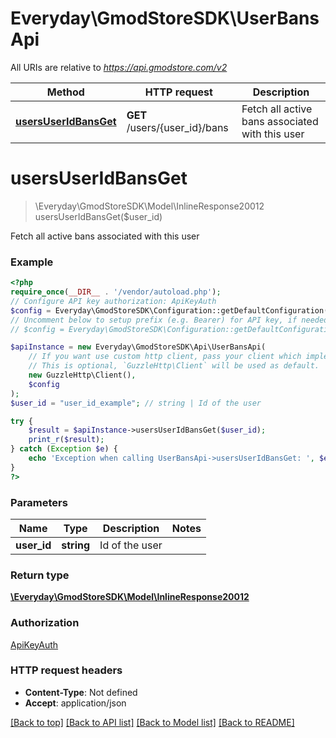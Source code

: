# Everyday\GmodStoreSDK\UserBansApi

All URIs are relative to *https://api.gmodstore.com/v2*

Method | HTTP request | Description
------------- | ------------- | -------------
[**usersUserIdBansGet**](UserBansApi.md#usersuseridbansget) | **GET** /users/{user_id}/bans | Fetch all active bans associated with this user

# **usersUserIdBansGet**
> \Everyday\GmodStoreSDK\Model\InlineResponse20012 usersUserIdBansGet($user_id)

Fetch all active bans associated with this user

### Example
```php
<?php
require_once(__DIR__ . '/vendor/autoload.php');
// Configure API key authorization: ApiKeyAuth
$config = Everyday\GmodStoreSDK\Configuration::getDefaultConfiguration()->setApiKey('Authorization', 'YOUR_API_KEY');
// Uncomment below to setup prefix (e.g. Bearer) for API key, if needed
// $config = Everyday\GmodStoreSDK\Configuration::getDefaultConfiguration()->setApiKeyPrefix('Authorization', 'Bearer');

$apiInstance = new Everyday\GmodStoreSDK\Api\UserBansApi(
    // If you want use custom http client, pass your client which implements `GuzzleHttp\ClientInterface`.
    // This is optional, `GuzzleHttp\Client` will be used as default.
    new GuzzleHttp\Client(),
    $config
);
$user_id = "user_id_example"; // string | Id of the user

try {
    $result = $apiInstance->usersUserIdBansGet($user_id);
    print_r($result);
} catch (Exception $e) {
    echo 'Exception when calling UserBansApi->usersUserIdBansGet: ', $e->getMessage(), PHP_EOL;
}
?>
```

### Parameters

Name | Type | Description  | Notes
------------- | ------------- | ------------- | -------------
 **user_id** | **string**| Id of the user |

### Return type

[**\Everyday\GmodStoreSDK\Model\InlineResponse20012**](../Model/InlineResponse20012.md)

### Authorization

[ApiKeyAuth](../../README.md#ApiKeyAuth)

### HTTP request headers

 - **Content-Type**: Not defined
 - **Accept**: application/json

[[Back to top]](#) [[Back to API list]](../../README.md#documentation-for-api-endpoints) [[Back to Model list]](../../README.md#documentation-for-models) [[Back to README]](../../README.md)

